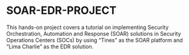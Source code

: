 # SOAR-EDR-PROJECT
This hands-on project covers a tutorial on implementing Security Orchestration, Automation and Response (SOAR) solutions in Security Operations Centers (SOCs) by using “Tines” as the SOAR platform and “Lima Charlie” as the EDR solution.
